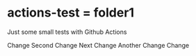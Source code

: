 # actions-test = folder1

Just some small tests with Github Actions

Change
Second Change
Next Change
Another Change
Change